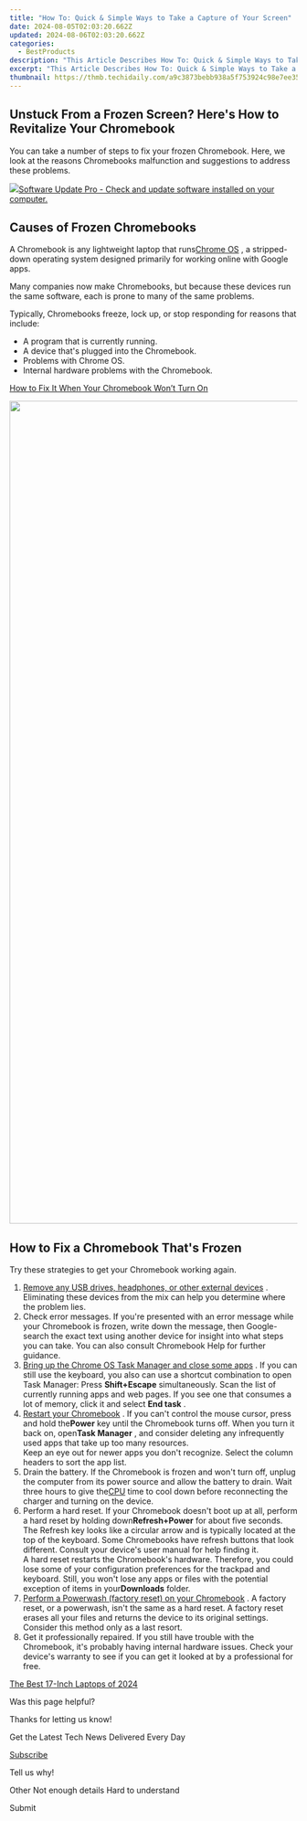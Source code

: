 ```yaml
---
title: "How To: Quick & Simple Ways to Take a Capture of Your Screen"
date: 2024-08-05T02:03:20.662Z
updated: 2024-08-06T02:03:20.662Z
categories:
  - BestProducts
description: "This Article Describes How To: Quick & Simple Ways to Take a Capture of Your Screen"
excerpt: "This Article Describes How To: Quick & Simple Ways to Take a Capture of Your Screen"
thumbnail: https://thmb.techidaily.com/a9c3873bebb938a5f753924c98e7ee35151095e5c892d2b6f8749d10330823cf.jpg
---
```


## Unstuck From a Frozen Screen? Here's How to Revitalize Your Chromebook
 You can take a number of steps to fix your frozen Chromebook. Here, we look at the reasons Chromebooks malfunction and suggestions to address these problems.

<!-- affiliate ads begin -->
<a href="https://order.glarysoft.com/order/checkout.php?PRODS=4691139&QTY=1&AFFILIATE=108875&CART=1"><img src="https://secure.avangate.com/images/merchant/6734fa703f6633ab896eecbdfad8953a/products/SU-200-1.png" border="0">Software Update Pro - Check and update software installed on your computer. </a>
<!-- affiliate ads end -->
## Causes of Frozen Chromebooks

 A Chromebook is any lightweight laptop that runs[Chrome OS](https://www.lifewire.com/google-chrome-os-1616448) , a stripped-down operating system designed primarily for working online with Google apps.

 Many companies now make Chromebooks, but because these devices run the same software, each is prone to many of the same problems.

 Typically, Chromebooks freeze, lock up, or stop responding for reasons that include:

* A program that is currently running.
* A device that's plugged into the Chromebook.
* Problems with Chrome OS.
* Internal hardware problems with the Chromebook.

[How to Fix It When Your Chromebook Won’t Turn On](https://www.lifewire.com/fix-a-chromebook-that-wont-turn-on-4802489)

<!-- affiliate ads begin -->
<a href="https://turbotech.pxf.io/c/5597632/1450763/17212" target="_top" id="1450763"><img src="//a.impactradius-go.com/display-ad/17212-1450763" border="0" alt="" width="2560" height="1440"/></a><img height="0" width="0" src="https://imp.pxf.io/i/5597632/1450763/17212" style="position:absolute;visibility:hidden;" border="0" />
<!-- affiliate ads end -->
## How to Fix a Chromebook That's Frozen

 Try these strategies to get your Chromebook working again.

1. [Remove any USB drives, headphones, or other external devices](https://www.lifewire.com/eject-flash-drive-from-chromebook-4782831) . Eliminating these devices from the mix can help you determine where the problem lies.
2. Check error messages. If you're presented with an error message while your Chromebook is frozen, write down the message, then Google-search the exact text using another device for insight into what steps you can take. You can also consult Chromebook Help for further guidance.
3. [Bring up the Chrome OS Task Manager and close some apps](https://www.lifewire.com/google-chrome-task-manager-4103619) . If you can still use the keyboard, you also can use a shortcut combination to open Task Manager: Press **Shift+Escape** simultaneously. Scan the list of currently running apps and web pages. If you see one that consumes a lot of memory, click it and select **End task** .
4. [Restart your Chromebook](https://www.lifewire.com/how-to-restart-a-chromebook-4771931) . If you can't control the mouse cursor, press and hold the**Power** key until the Chromebook turns off. When you turn it back on, open**Task Manager** , and consider deleting any infrequently used apps that take up too many resources.  
 Keep an eye out for newer apps you don't recognize. Select the column headers to sort the app list.
5. Drain the battery. If the Chromebook is frozen and won't turn off, unplug the computer from its power source and allow the battery to drain. Wait three hours to give the[CPU](https://www.lifewire.com/what-is-a-cpu-2618150) time to cool down before reconnecting the charger and turning on the device.
6. Perform a hard reset. If your Chromebook doesn't boot up at all, perform a hard reset by holding down**Refresh+Power** for about five seconds.  
 The Refresh key looks like a circular arrow and is typically located at the top of the keyboard. Some Chromebooks have refresh buttons that look different. Consult your device's user manual for help finding it.  
 A hard reset restarts the Chromebook's hardware. Therefore, you could lose some of your configuration preferences for the trackpad and keyboard. Still, you won't lose any apps or files with the potential exception of items in your**Downloads** folder.
7. [Perform a Powerwash (factory reset) on your Chromebook](https://www.lifewire.com/how-to-powerwash-chromebook-4687496) . A factory reset, or a powerwash, isn't the same as a hard reset. A factory reset erases all your files and returns the device to its original settings.  
Consider this method only as a last resort.
8. Get it professionally repaired. If you still have trouble with the Chromebook, it's probably having internal hardware issues. Check your device's warranty to see if you can get it looked at by a professional for free.

[The Best 17-Inch Laptops of 2024](https://www.lifewire.com/best-17-inch-laptops-832683)

Was this page helpful?

Thanks for letting us know!

 Get the Latest Tech News Delivered Every Day

[Subscribe](https://www.lifewire.com/#)

Tell us why!

 Other  Not enough details  Hard to understand

 Submit

<ins class="adsbygoogle"
     style="display:block"
     data-ad-format="autorelaxed"
     data-ad-client="ca-pub-7571918770474297"
     data-ad-slot="1223367746"></ins>



<ins class="adsbygoogle"
     style="display:block"
     data-ad-client="ca-pub-7571918770474297"
     data-ad-slot="8358498916"
     data-ad-format="auto"
     data-full-width-responsive="true"></ins>
